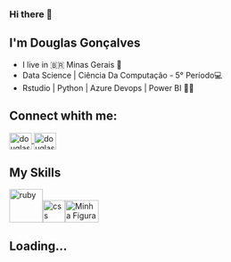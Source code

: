 ### Hi there 👋
## I'm Douglas Gonçalves
- I live in :brazil: Minas Gerais :sunrise_over_mountains:
- Data Science | Ciência Da Computação - 5° Período:computer:
- Rstudio | Python | Azure Devops | Power BI :open_book::page_facing_up:
## Connect whith me:
<a href="https://www.linkedin.com/in/douglas-gon%C3%A7alves-a96663211/" rel="nofollow">
<img align="center" alt="douglas-linkedin" height="30" width="40" src="https://camo.githubusercontent.com/28bbd2596707954793abeff9eb24d343c1c78b7bf184b90294b4b190c6097a65/68747470733a2f2f63646e2e6a7364656c6976722e6e65742f6e706d2f73696d706c652d69636f6e7340332e302e312f69636f6e732f6c696e6b6564696e2e737667" data-canonical-src="https://cdn.jsdelivr.net/npm/simple-icons@3.0.1/icons/linkedin.svg" style="max-width: 100%;">
</a>
<a href="https://www.instagram.com/douglas_gb/" rel="nofollow">
<img align="center" alt="douglas-instagram" height="30" width="40" src="https://camo.githubusercontent.com/aecaf87326884e8b0466bb799265a13fee7586246ebda3e066cb7fad82a1fd23/68747470733a2f2f63646e2e6a7364656c6976722e6e65742f6e706d2f73696d706c652d69636f6e7340332e302e312f69636f6e732f696e7374616772616d2e737667" data-canonical-src="https://cdn.jsdelivr.net/npm/simple-icons@3.0.1/icons/instagram.svg" style="max-width: 100%;">
</a>
<h2>My Skills</h2>
<a target="_blank" rel="noopener noreferrer" href="https://encrypted-tbn0.gstatic.com/images?q=tbn:ANd9GcStWP4EmpmgvQf40kOUTJLj2oT9GBE9b3mAfmIKyMNCleg9NoXmAuZJwidEhx7aCbPuE-Y&usqp=CAU"><img src="https://encrypted-tbn0.gstatic.com/images?q=tbn:ANd9GcStWP4EmpmgvQf40kOUTJLj2oT9GBE9b3mAfmIKyMNCleg9NoXmAuZJwidEhx7aCbPuE-Y&usqp=CAU" alt="ruby" width="60" height="60" data-canonical-src="https://cdn.icon-icons.com/icons2/2415/PNG/512/html_original_wordmark_logo_icon_146478.png" style="max-width: 100%;"><img src="https://camo.githubusercontent.com/70f74cc47bf8eb4663963f692d8de7e0223bd34d94e6dadc772992b623b2e53e/68747470733a2f2f63646e2e69636f6e2d69636f6e732e636f6d2f69636f6e73322f323130372f504e472f3531322f66696c655f747970655f6373735f69636f6e5f3133303636312e706e67" alt="css" width="40" height="40" data-canonical-src="https://cdn.icon-icons.com/icons2/2107/PNG/512/file_type_css_icon_130661.png" style="max-width: 100%;"></a><img src="https://marcas-logos.net/wp-content/uploads/2020/11/JavaScript-logo.png" alt="Minha Figura"  width="60" height="40">

<h2>Loading...</h2>


<!--

**DouglasDGB/DouglasDGB** is a ✨ _special_ ✨ repository because its `README.md` (this file) appears on your GitHub profile.

Here are some ideas to get you started:

- 🔭 I’m currently working on ...
- 🌱 I’m currently learning ...
- 👯 I’m looking to collaborate on ...
- 🤔 I’m looking for help with ...
- 💬 Ask me about ...
- 📫 How to reach me: ...
- 😄 Pronouns: ...
- ⚡ Fun fact: ...
-->
